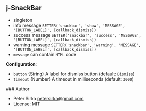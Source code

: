 ## j-SnackBar

- singleton
- info message `SETTER('snackbar', 'show', 'MESSAGE', '[BUTTON_LABEL]', [callback_dismiss])`
- success message `SETTER('snackbar', 'success', 'MESSAGE', '[BUTTON_LABEL]', [callback_dismiss])`
- warning message `SETTER('snackbar', 'warning', 'MESSAGE', '[BUTTON_LABEL]', [callback_dismiss])`
- `message` can contain `HTML` code

__Configuration__:

- `button` {String} A label for dismiss button (default: `Dismiss`)
- `timeout` {Number} A timeout in milliseconds (default: `3000`)

### Author

- Peter Širka <petersirka@gmail.com>
- License: MIT